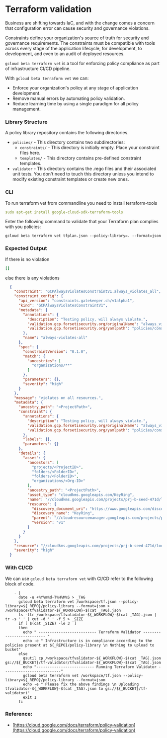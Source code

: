 # Terraform validation

Business are shifting towards IaC, and with the change comes a concern that configuration error can cause security and governance violations.

Constraints define your organization's source of truth for security and governance requirements. The constraints must be compatible with tools across every stage of the application lifecycle, for development, to development, and even to an audit of deployed resources.

`gcloud beta terraform vet` is a tool for enforcing policy compliance as part of infrastructure CI/CD pipeline.

With `gcloud beta terraform vet` we can:

- Enforce your organization's policy at any stage of application development.
- Remove manual errors by automating policy validation.
- Reduce learning time by using a single paradigm for all policy management.

### Library Structure
A policy library repository contains the following directories.

- `policies/` - This directory contains two subdirectories:
  - `constraints/` - This directory is initially empty. Place your constraint files here.
  - `templates/` - This directory contains pre-defined constraint templates.
- `validator` - This directory contains the .rego files and their associated unit tests. You don't need to touch this directory unless you intend to modify existing constraint templates or create new ones.

### CLI 
To run terraform vet from commandline you need to install terraform-tools
```yaml
sudo apt-get install google-cloud-sdk-terraform-tools
```
Enter the following command to validate that your Terraform plan complies with you policies:
```
gcloud beta terraform vet tfplan.json --policy-library=. --format=json
```

### Expected Output

If there is no violation 
```yaml
[]
```
else there is any violations
```json
  {
    "constraint": "GCPAlwaysViolatesConstraintV1.always_violates_all",
    "constraint_config": {
      "api_version": "constraints.gatekeeper.sh/v1alpha1",
      "kind": "GCPAlwaysViolatesConstraintV1",
      "metadata": {
        "annotations": {
          "description": "Testing policy, will always violate.",
          "validation.gcp.forsetisecurity.org/originalName": "always_violates_all",
          "validation.gcp.forsetisecurity.org/yamlpath": "policies/constraints/always_violates.yaml"
        },
        "name": "always-violates-all"
      },
      "spec": {
        "constraintVersion": "0.1.0",
        "match": {
          "ancestries": [
            "organizations/**"
          ]
        },
        "parameters": {},
        "severity": "high"
      }
    },
    "message": "violates on all resources.",
    "metadata": {
      "ancestry_path": "<ProjectPath>",
      "constraint": {
        "annotations": {
          "description": "Testing policy, will always violate.",
          "validation.gcp.forsetisecurity.org/originalName": "always_violates_all",
          "validation.gcp.forsetisecurity.org/yamlpath": "policies/constraints/always_violates.yaml"
        },
        "labels": {},
        "parameters": {}
      },
      "details": {
        "asset": {
          "ancestors": [
            "projects/<ProjectID>",
            "folders/<FolderID>",
            "folders/<FolderID>",
            "organizations/<Org-ID>"
          ],
          "ancestry_path": "<ProjectPath>",
          "asset_type": "cloudkms.googleapis.com/KeyRing",
          "name": "//cloudkms.googleapis.com/projects/prj-b-seed-471d/locations/global/keyRings/keyring-example",
          "resource": {
            "discovery_document_uri": "https://www.googleapis.com/discovery/v1/apis/cloudkms/v1/rest",
            "discovery_name": "KeyRing",
            "parent": "//cloudresourcemanager.googleapis.com/projects/prj-b-seed-471d",
            "version": "v1"
          }
        }
      }
    },
    "resource": "//cloudkms.googleapis.com/projects/prj-b-seed-471d/locations/global/keyRings/keyring-example",
    "severity": "high"
  }

```
### With CI/CD

We can use `gcloud beta terraform vet` with CI/CD refer to the following block of code.
```shell
    - |
      date -u +%Y%m%d-T%H%M%S > _TAG
      gcloud beta terraform vet /workspace/tf.json --policy-library=${_REPO}/policy-library --format=json > /workspace/tfvalidator-${_WORKFLOW}-$(cat _TAG).json
      ls -ltr /workspace/tfvalidator-${_WORKFLOW}-$(cat _TAG).json | tr -s ' ' | cut -d ' ' -f 5 > _SIZE
      if [ $(cat _SIZE) -le 3  ]
      then 
        echo " -------------------------- Terraform Validator -------------------------- "
        echo -e " Infrastructure is in compliance according to the policies present at ${_REPO}/policy-library \n Nothing to upload to bucket"
      else 
        gsutil cp /workspace/tfvalidator-${_WORKFLOW}-$(cat _TAG).json gs://${_BUCKET}/tf-validator/tfvalidator-${_WORKFLOW}-$(cat _TAG).json
        echo "-------------------------- Running Terraform Validator --------------------------"
        gcloud beta terraform vet /workspace/tf.json --policy-library=${_REPO}/policy-library --format=json
        echo -e " Please fix the above findings \n Uploading tfvalidator-${_WORKFLOW}-$(cat _TAG).json to gs://${_BUCKET}/tf-validator)"
        exit 1
      fi
```

### Reference:
- [https://cloud.google.com/docs/terraform/policy-validation](https://cloud.google.com/docs/terraform/policy-validation)
